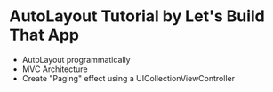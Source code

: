 # AutoLayout Tutorial by Let's Build That App

- AutoLayout programmatically
- MVC Architecture
- Create "Paging" effect using a UICollectionViewController
